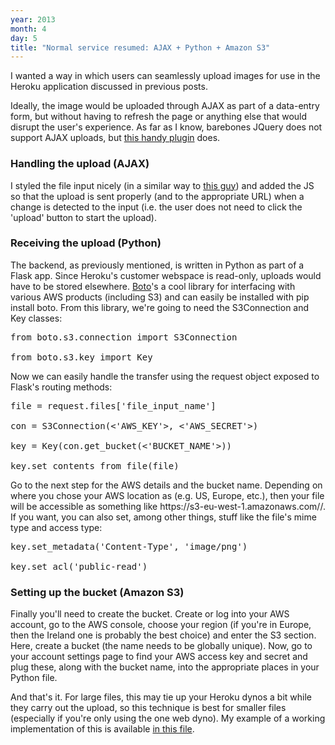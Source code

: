 ```yaml
---
year: 2013
month: 4
day: 5
title: "Normal service resumed: AJAX + Python + Amazon S3"
---
```


<p>
I wanted a way in which users can seamlessly upload images for use in the Heroku application discussed in previous posts.</p>
<p>Ideally, the image would be uploaded through AJAX as part of a data-entry form, but without having to refresh the page or anything else that would disrupt the user's experience. As far as I know, barebones JQuery does not support AJAX uploads, but <a href="http://www.malsup.com/jquery/form/#file-upload" target="_blank">this handy plugin</a> does.</p>
<h3>Handling the upload (AJAX)</h3>
<p>I styled the file input nicely (in a similar way to <a href="http://ericbidelman.tumblr.com/post/14636214755/making-file-inputs-a-pleasure-to-look-at" target="_blank">this guy</a>) and added the JS so that the upload is sent properly (and to the appropriate URL) when a change is detected to the input (i.e. the user does not need to click the 'upload' button to start the upload).</p>
<h3>Receiving the upload (Python)</h3>
<p>The backend, as previously mentioned, is written in Python as part of a Flask app. Since Heroku's customer webspace is read-only, uploads would have to be stored elsewhere. <a href="http://boto.s3.amazonaws.com/index.html" target="_blank">Boto</a>'s a cool library for interfacing with various AWS products (including S3) and can easily be installed with <span class="code">pip install boto</span>. From this library, we're going to need the <span class="code">S3Connection</span> and <span class="code">Key</span> classes:</p>
<pre class="python">
from boto.s3.connection import S3Connection<br />
from boto.s3.key import Key
</pre>
<p>Now we can easily handle the transfer using the <span class="code">request</span> object exposed to Flask's routing methods:</p>
<pre class="python">
file = request.files['file_input_name']<br />
con = S3Connection(<'AWS_KEY'>, <'AWS_SECRET'>)<br />
key = Key(con.get_bucket(<'BUCKET_NAME'>))<br />
key.set_contents_from_file(file)
</pre>
<p>Go to the next step for the AWS details and the bucket name. Depending on where you chose your AWS location as (e.g. US, Europe, etc.), then your file will be accessible as something like <span class="code">https://s3-eu-west-1.amazonaws.com/<BUCKET_NAME>/<FILENAME></span>. If you want, you can also set, among other things, stuff like the file's mime type and access type:</p>
<pre class="python">
key.set_metadata('Content-Type', 'image/png')<br />
key.set_acl('public-read')</pre>
<h3>Setting up the bucket (Amazon S3)</h3>
<p>Finally you'll need to create the bucket. Create or log into your AWS account, go to the AWS console, choose your region (if you're in Europe, then the Ireland one is probably the best choice) and enter the S3 section. Here, create a bucket (the name needs to be globally unique). Now, go to your account settings page to find your AWS access key and secret and plug these, along with the bucket name, into the appropriate places in your Python file.</p>
<p>And that's it. For large files, this may tie up your Heroku dynos a bit while they carry out the upload, so this technique is best for smaller files (especially if you're only using the one web dyno). My example of a working implementation of this is available <a href="https://github.com/flyingsparx/niteowl-web/blob/master/api.py" target="_blank">in this file</a>.</p>
